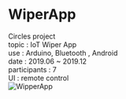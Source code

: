 # WiperApp
Circles project<br>
topic : IoT Wiper App<br>
use : Arduino, Bluetooth , Android<br>
date : 2019.06 ~ 2019.12<br>
participants : 7<br>
UI : remote control<br>
![WipperApp](https://user-images.githubusercontent.com/58883777/211198111-97d0db2c-3ad2-43fd-b06d-488482d03de6.JPG)
